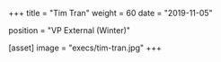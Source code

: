 +++
title = "Tim Tran"
weight = 60
date = "2019-11-05"

position = "VP External (Winter)"

[asset]
  image = "execs/tim-tran.jpg"
+++
